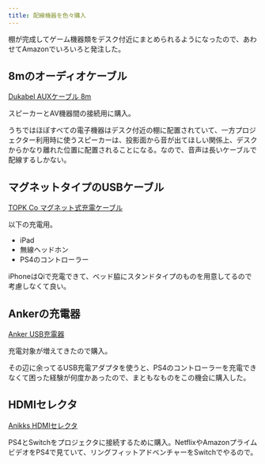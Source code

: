 ```yaml
---
title: 配線機器を色々購入
---
```


棚が完成してゲーム機器類をデスク付近にまとめられるようになったので、あわせてAmazonでいろいろと発注した。

## 8mのオーディオケーブル

[Dukabel AUXケーブル 8m](https://www.amazon.co.jp/dp/B07VJNPQBG/?tag=r7kamura07-22)

スピーカーとAV機器間の接続用に購入。

うちではほぼすべての電子機器はデスク付近の棚に配置されていて、一方プロジェクター利用時に使うスピーカーは、投影面から音が出てほしい関係上、デスクからかなり離れた位置に配置されることになる。なので、音声は長いケーブルで配線するしかない。

## マグネットタイプのUSBケーブル

[TOPK Co マグネット式充電ケーブル](https://www.amazon.co.jp/dp/B07XSNVPSW/?tag=r7kamura07-22)

以下の充電用。

- iPad
- 無線ヘッドホン
- PS4のコントローラー

iPhoneはQiで充電できて、ベッド脇にスタンドタイプのものを用意してるので考慮しなくて良い。

## Ankerの充電器

[Anker USB充電器](https://www.amazon.co.jp/dp/B072KBG9W4/?tag=r7kamura07-22)

充電対象が増えてきたので購入。

その辺に余ってるUSB充電アダプタを使うと、PS4のコントローラーを充電できなくて困った経験が何度かあったので、まともなものをこの機会に購入した。

## HDMIセレクタ

[Anikks HDMIセレクタ](https://www.amazon.co.jp/dp/B07WTZFLH4/?tag=r7kamura07-22)

PS4とSwitchをプロジェクタに接続するために購入。NetflixやAmazonプライムビデオをPS4で見ていて、リングフィットアドベンチャーをSwitchでやるので。
